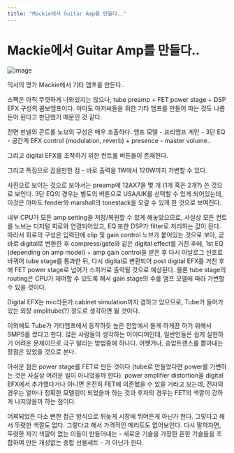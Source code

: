 ```yaml
---
title: "Mackie에서 Guitar Amp를 만들다.."
---
```

# Mackie에서 Guitar Amp를 만들다..

![image](/assets/images/78f651dd164dc7482fdc8c5fe5c6f895.jpg)

믹서의 명가 Mackie에서 기타 앰프를 만든다..

스펙은 아직 뚜렷하게 나와있지는 않으나, tube preamp + FET power stage + DSP EFX 구성의 콤보앰프이다. 아마도 아저씨들을 위한 기타 앰프를 만들어 파는 것도 나름 돈이 된다고 판단했기 때문인 것 같다.

전면 판넬의 콘트롤 노브의 구성은 매우 조촐하다. 앰프 모델 - 프리앰프 게인 - 3단 EQ - 공간계 EFX control (modulation, reverb) + presence - master volume..

그리고 digital EFX를 조작하기 위한 컨트롤 버튼들이 존재한다. 

그리고 특징으로 꼽을만한 점 - 바로 출력을 1W에서 120W까지 가변할 수 있다.

사진으로 보이는 것으로 보아서는 preamp에 12AX7을 몇 개 (1개 혹은 2개?) 쓴 것으로 보인다. 
3단 EQ의 경우는 별도의 버튼으로 USA/UK를 선택할 수 있게 되어있는데, 이것은 아마도 fender와 marshall의 tonestack을 오갈 수 있게 한 것으로 보여진다.

내부 CPU가 모든 amp setting을 저장/복원할 수 있게 해놓았으므로, 사실상 모든 컨트롤 노브는 디지털 회로와 연결되어있고, EQ 또한 DSP가 filter로 처리하는 값이 된다. 따라서 회로의 구성은 입력단에 clip 및 gain control 노브가 붙어있는 것으로 보아, 곧바로 digital로 변환한 후 compress/gate와 같은 digital effect를 거친 후에, 1st EQ (depending on amp model) + amp gain control을 받은 후 다시 아날로그 신호로 바뀌어 tube stage를 통과한 뒤, 다시 digital로 변환되어 post digital EFX를 거친 후에 FET power stage로 넘어가 스피커로 출력될 것으로 예상된다. 물론 tube stage의 routing은 CPU가 제어할 수 있도록 해서 gain stage의 수를 앰프 모델에 따라 가변할 수 있을 것이다.

Digital EFX는 mic라든가 cabinet simulation까지 겸하고 있으므로, Tube가 들어가 있는 외장 amplitube(?) 정도로 생각하면 될 것이다.

이외에도 Tube가 기타앰프에서 동작하듯 높은 전압에서 돌게 하게끔 하기 위해서 SMPS를 썼다고 한다. 많은 사람들이 생각하는 아이디어인데, 일반인들은 쉽게 실현하기 어려운 문제이므로 극구 말리는 방법중에 하나다. 어쨋거나, 승압트랜스를 뽑아내는 장점은 있었을 것으로 본다. 

아쉬운 점은 power stage를 FET로 만든 것이다 (tube로 만들었다면 power를 가변하는 것은 사실상 어려운 일이 아니었을까 한다). power amplifier distortion을 digital EFX에서 추가했다거나 아니면 온전히 FET에 의존했을 수 있을 거라고 보는데, 전자의 경우는 얼마나 정확한 모델링이 되었을까 하는 것과 후자의 경우는 FET의 색깔이 강하게 나지않을까 하는 점이다.

어찌되었든 다소 뻔한 접근 방식으로 뒤늦게 시장에 뛰어든게 아닌가 한다. 그렇다고 해서 뚜렷한 색깔도 없다. 그렇다고 해서 가격적인 메리트도 없어보인다. 다시 말하자면, 뚜렷한 자기 색깔이 없는 이들이 만들어내는 - 새로운 기술을 가장한 흔한 기술들을 조합하여 만든 개성없는 종합 선물세트 - 가 아닌가 한다. 


